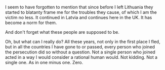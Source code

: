 I seem to have forgotten to mention that since before I left Lithuania they started to blatanty frame me for the troubles they cause, of which I am the victim no less. It continued in Latvia and continues here in the UK. It has become a norm for them.

And don't forget what these people are supposed to be.

Oh, but what can I really do? All these years, not only in the first place I fled, but in all the countries I have gone to or passed, every person who joined the persecution did so without a question. Not a single person who joined acted in a way I would consider a rational human would. Not kidding. Not a single one. As in one minus one. Zero.

